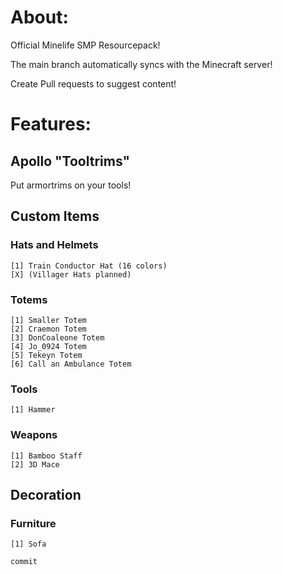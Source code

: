 # About:
Official Minelife SMP Resourcepack!

The main branch automatically syncs with the Minecraft server!

Create Pull requests to suggest content!

# Features:
## Apollo "Tooltrims"
Put armortrims on your tools!
## Custom Items
### Hats and Helmets
    [1] Train Conductor Hat (16 colors)
    [X] (Villager Hats planned)
### Totems
    [1] Smaller Totem
    [2] Craemon Totem
    [3] DonCoaleone Totem
    [4] Jo_0924 Totem
    [5] Tekeyn Totem
    [6] Call an Ambulance Totem
### Tools
    [1] Hammer
### Weapons
    [1] Bamboo Staff
    [2] 3D Mace

## Decoration
### Furniture
    [1] Sofa

    commit